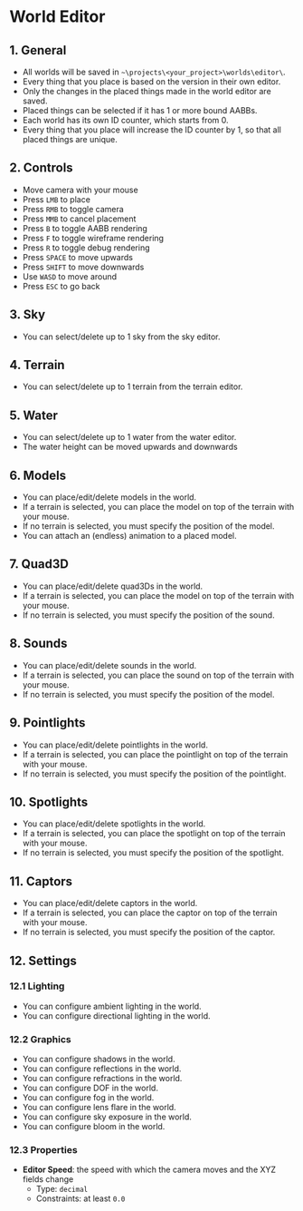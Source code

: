 # World Editor

## 1. General

- All worlds will be saved in `~\projects\<your_project>\worlds\editor\`.
- Every thing that you place is based on the version in their own editor.
- Only the changes in the placed things made in the world editor are saved.
- Placed things can be selected if it has 1 or more bound AABBs.
- Each world has its own ID counter, which starts from 0.
- Every thing that you place will increase the ID counter by 1, so that all placed things are unique.

## 2. Controls

- Move camera with your mouse
- Press `LMB` to place
- Press `RMB` to toggle camera
- Press `MMB` to cancel placement
- Press `B` to toggle AABB rendering
- Press `F` to toggle wireframe rendering
- Press `R` to toggle debug rendering
- Press `SPACE` to move upwards
- Press `SHIFT` to move downwards
- Use `WASD` to move around
- Press `ESC` to go back

## 3. Sky

- You can select/delete up to 1 sky from the sky editor.

## 4. Terrain

- You can select/delete up to 1 terrain from the terrain editor.

## 5. Water

- You can select/delete up to 1 water from the water editor.
- The water height can be moved upwards and downwards

## 6. Models

- You can place/edit/delete models in the world.
- If a terrain is selected, you can place the model on top of the terrain with your mouse.
- If no terrain is selected, you must specify the position of the model.
- You can attach an (endless) animation to a placed model.

## 7. Quad3D

- You can place/edit/delete quad3Ds in the world.
- If a terrain is selected, you can place the model on top of the terrain with your mouse.
- If no terrain is selected, you must specify the position of the sound.

## 8. Sounds

- You can place/edit/delete sounds in the world.
- If a terrain is selected, you can place the sound on top of the terrain with your mouse.
- If no terrain is selected, you must specify the position of the model.

## 9. Pointlights

- You can place/edit/delete pointlights in the world.
- If a terrain is selected, you can place the pointlight on top of the terrain with your mouse.
- If no terrain is selected, you must specify the position of the pointlight.

## 10. Spotlights

- You can place/edit/delete spotlights in the world.
- If a terrain is selected, you can place the spotlight on top of the terrain with your mouse.
- If no terrain is selected, you must specify the position of the spotlight.

## 11. Captors

- You can place/edit/delete captors in the world.
- If a terrain is selected, you can place the captor on top of the terrain with your mouse.
- If no terrain is selected, you must specify the position of the captor.

## 12. Settings

### 12.1 Lighting

- You can configure ambient lighting in the world.
- You can configure directional lighting in the world.

### 12.2 Graphics

- You can configure shadows in the world.
- You can configure reflections in the world.
- You can configure refractions in the world.
- You can configure DOF in the world.
- You can configure fog in the world.
- You can configure lens flare in the world.
- You can configure sky exposure in the world.
- You can configure bloom in the world.

### 12.3 Properties

- **Editor Speed**: the speed with which the camera moves and the XYZ fields change
  - Type: `decimal`
  - Constraints: at least `0.0`
